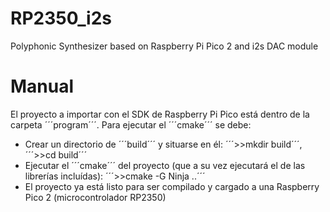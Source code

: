 # RP2350_i2s
Polyphonic Synthesizer based on Raspberry Pi Pico 2 and i2s DAC module


# Manual
El proyecto a importar con el SDK de Raspberry Pi Pico está dentro de la carpeta ´´´program´´´. Para ejecutar el ´´´cmake´´´ se debe:
- Crear un directorio de ´´´build´´´ y situarse en él: ´´´>>mkdir build´´´, ´´´>>cd build´´´
- Ejecutar el ´´´cmake´´´ del proyecto (que a su vez ejecutará el de las librerías incluídas): ´´´>>cmake -G Ninja ..´´´
- El proyecto ya está listo para ser compilado y cargado a una Raspberry Pico 2 (microcontrolador RP2350)  
